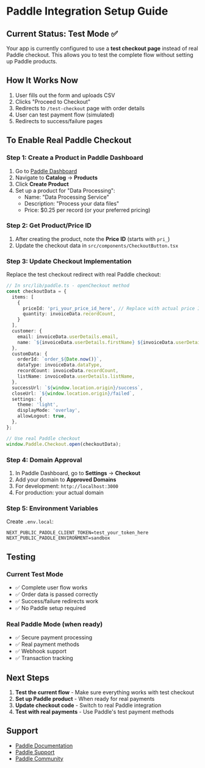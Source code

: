# Paddle Integration Setup Guide

## Current Status: Test Mode ✅

Your app is currently configured to use a **test checkout page** instead of real Paddle checkout. This allows you to test the complete flow without setting up Paddle products.

## How It Works Now

1. User fills out the form and uploads CSV
2. Clicks "Proceed to Checkout" 
3. Redirects to `/test-checkout` page with order details
4. User can test payment flow (simulated)
5. Redirects to success/failure pages

## To Enable Real Paddle Checkout

### Step 1: Create a Product in Paddle Dashboard

1. Go to [Paddle Dashboard](https://vendors.paddle.com/)
2. Navigate to **Catalog** → **Products**
3. Click **Create Product**
4. Set up a product for "Data Processing":
   - Name: "Data Processing Service"
   - Description: "Process your data files"
   - Price: $0.25 per record (or your preferred pricing)

### Step 2: Get Product/Price ID

1. After creating the product, note the **Price ID** (starts with `pri_`)
2. Update the checkout data in `src/components/CheckoutButton.tsx`

### Step 3: Update Checkout Implementation

Replace the test checkout redirect with real Paddle checkout:

```typescript
// In src/lib/paddle.ts - openCheckout method
const checkoutData = {
  items: [
    {
      priceId: 'pri_your_price_id_here', // Replace with actual price ID
      quantity: invoiceData.recordCount,
    }
  ],
  customer: {
    email: invoiceData.userDetails.email,
    name: `${invoiceData.userDetails.firstName} ${invoiceData.userDetails.lastName}`,
  },
  customData: {
    orderId: `order_${Date.now()}`,
    dataType: invoiceData.dataType,
    recordCount: invoiceData.recordCount,
    listName: invoiceData.userDetails.listName,
  },
  successUrl: `${window.location.origin}/success`,
  closeUrl: `${window.location.origin}/failed`,
  settings: {
    theme: 'light',
    displayMode: 'overlay',
    allowLogout: true,
  },
};

// Use real Paddle checkout
window.Paddle.Checkout.open(checkoutData);
```

### Step 4: Domain Approval

1. In Paddle Dashboard, go to **Settings** → **Checkout**
2. Add your domain to **Approved Domains**
3. For development: `http://localhost:3000`
4. For production: your actual domain

### Step 5: Environment Variables

Create `.env.local`:
```
NEXT_PUBLIC_PADDLE_CLIENT_TOKEN=test_your_token_here
NEXT_PUBLIC_PADDLE_ENVIRONMENT=sandbox
```

## Testing

### Current Test Mode
- ✅ Complete user flow works
- ✅ Order data is passed correctly
- ✅ Success/failure redirects work
- ✅ No Paddle setup required

### Real Paddle Mode (when ready)
- ✅ Secure payment processing
- ✅ Real payment methods
- ✅ Webhook support
- ✅ Transaction tracking

## Next Steps

1. **Test the current flow** - Make sure everything works with test checkout
2. **Set up Paddle product** - When ready for real payments
3. **Update checkout code** - Switch to real Paddle integration
4. **Test with real payments** - Use Paddle's test payment methods

## Support

- [Paddle Documentation](https://developer.paddle.com/)
- [Paddle Support](https://paddle.com/support/)
- [Paddle Community](https://community.paddle.com/)



